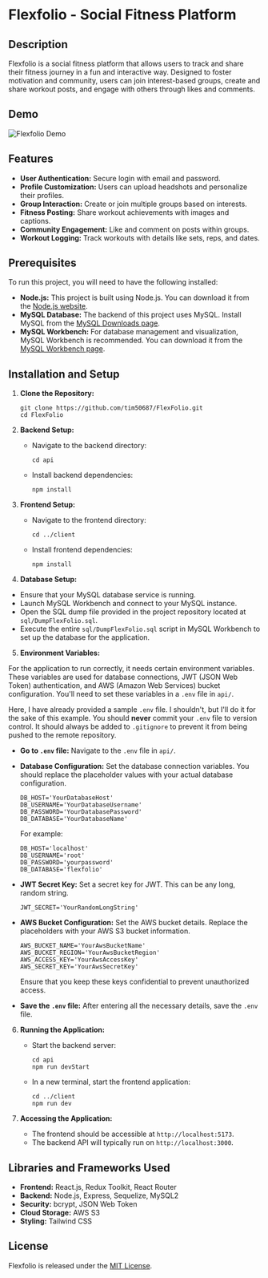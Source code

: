 # Flexfolio - Social Fitness Platform

## Description

Flexfolio is a social fitness platform that allows users to track and share their fitness journey in a fun and interactive way. Designed to foster motivation and community, users can join interest-based groups, create and share workout posts, and engage with others through likes and comments.

## Demo

![Flexfolio Demo](media/flexfolio_demo.gif)

## Features

- **User Authentication:** Secure login with email and password.
- **Profile Customization:** Users can upload headshots and personalize their profiles.
- **Group Interaction:** Create or join multiple groups based on interests.
- **Fitness Posting:** Share workout achievements with images and captions.
- **Community Engagement:** Like and comment on posts within groups.
- **Workout Logging:** Track workouts with details like sets, reps, and dates.

## Prerequisites
To run this project, you will need to have the following installed:

- **Node.js:** This project is built using Node.js. You can download it from the [Node.js website](https://nodejs.org/).
- **MySQL Database:** The backend of this project uses MySQL. Install MySQL from the [MySQL Downloads page](https://dev.mysql.com/downloads/). 
- **MySQL Workbench:** For database management and visualization, MySQL Workbench is recommended. You can download it from the [MySQL Workbench page](https://www.mysql.com/products/workbench/).

## Installation and Setup

1. **Clone the Repository:**
   ```
   git clone https://github.com/tim50687/FlexFolio.git
   cd FlexFolio
   ```

2. **Backend Setup:**

   - Navigate to the backend directory:
     ```
     cd api
     ```
   - Install backend dependencies:
     ```
     npm install
     ```

3. **Frontend Setup:**

   - Navigate to the frontend directory:
     ```
     cd ../client
     ```
   - Install frontend dependencies:
     ```
     npm install
     ```

4. **Database Setup:**

- Ensure that your MySQL database service is running.
- Launch MySQL Workbench and connect to your MySQL instance.
- Open the SQL dump file provided in the project repository located at `sql/DumpFlexFolio.sql`.
- Execute the entire `sql/DumpFlexFolio.sql` script in MySQL Workbench to set up the database for the application. 


5. **Environment Variables:**

For the application to run correctly, it needs certain environment variables. These variables are used for database connections, JWT (JSON Web Token) authentication, and AWS (Amazon Web Services) bucket configuration. You'll need to set these variables in a `.env` file in `api/`.

Here, I have already provided a sample `.env` file. I shouldn't, but I'll do it for the sake of this example. You should **never** commit your `.env` file to version control. It should always be added to `.gitignore` to prevent it from being pushed to the remote repository.

- **Go to `.env` file:** 
    Navigate to the `.env` file in `api/`.

- **Database Configuration:**
   Set the database connection variables. You should replace the placeholder values with your actual database configuration.

   ```plaintext
   DB_HOST='YourDatabaseHost'
   DB_USERNAME='YourDatabaseUsername'
   DB_PASSWORD='YourDatabasePassword'
   DB_DATABASE='YourDatabaseName'
   ```

   For example:
   ```plaintext
   DB_HOST='localhost'
   DB_USERNAME='root'
   DB_PASSWORD='yourpassword'
   DB_DATABASE='flexfolio'
   ```

- **JWT Secret Key:**
   Set a secret key for JWT. This can be any long, random string.

   ```plaintext
   JWT_SECRET='YourRandomLongString'
   ```

- **AWS Bucket Configuration:**
   Set the AWS bucket details. Replace the placeholders with your AWS S3 bucket information.

   ```plaintext
   AWS_BUCKET_NAME='YourAwsBucketName'
   AWS_BUCKET_REGION='YourAwsBucketRegion'
   AWS_ACCESS_KEY='YourAwsAccessKey'
   AWS_SECRET_KEY='YourAwsSecretKey'
   ```

   Ensure that you keep these keys confidential to prevent unauthorized access.

- **Save the `.env` file:** 
   After entering all the necessary details, save the `.env` file.



6. **Running the Application:**

   - Start the backend server:
     ```
     cd api
     npm run devStart
     ```
   - In a new terminal, start the frontend application:
     ```
     cd ../client
     npm run dev
     ```

7. **Accessing the Application:**

   - The frontend should be accessible at `http://localhost:5173`.
   - The backend API will typically run on `http://localhost:3000`.

## Libraries and Frameworks Used
- **Frontend:** React.js, Redux Toolkit, React Router
- **Backend:** Node.js, Express, Sequelize, MySQL2
- **Security:** bcrypt, JSON Web Token
- **Cloud Storage:** AWS S3
- **Styling:** Tailwind CSS

## License

Flexfolio is released under the [MIT License](LICENSE).

